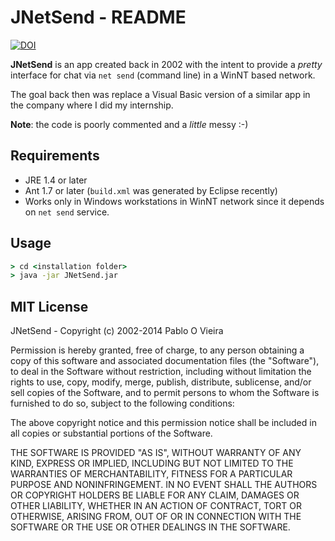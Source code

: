 # JNetSend - README

[![DOI](https://zenodo.org/badge/doi/10.5281/zenodo.10072.svg)](http://dx.doi.org/10.5281/zenodo.10072)

**JNetSend** is an app created back in 2002 with the intent to provide a *pretty* interface for chat via `net send` (command line) in a WinNT based network.

The goal back then was replace a Visual Basic version of a similar app in the company where I did my internship.

**Note**: the code is poorly commented and a *little* messy :-)

## Requirements
 * JRE 1.4 or later
 * Ant 1.7 or later (`build.xml` was generated by Eclipse recently)
 * Works only in Windows workstations in WinNT network since it depends on `net send` service.

## Usage
```cmd
> cd <installation folder>
> java -jar JNetSend.jar
```

## MIT License
JNetSend - Copyright (c) 2002-2014 Pablo O Vieira 

Permission is hereby granted, free of charge, to any person obtaining a copy
of this software and associated documentation files (the "Software"), to deal
in the Software without restriction, including without limitation the rights
to use, copy, modify, merge, publish, distribute, sublicense, and/or sell
copies of the Software, and to permit persons to whom the Software is
furnished to do so, subject to the following conditions:

The above copyright notice and this permission notice shall be included in
all copies or substantial portions of the Software.

THE SOFTWARE IS PROVIDED "AS IS", WITHOUT WARRANTY OF ANY KIND, EXPRESS OR
IMPLIED, INCLUDING BUT NOT LIMITED TO THE WARRANTIES OF MERCHANTABILITY,
FITNESS FOR A PARTICULAR PURPOSE AND NONINFRINGEMENT. IN NO EVENT SHALL THE
AUTHORS OR COPYRIGHT HOLDERS BE LIABLE FOR ANY CLAIM, DAMAGES OR OTHER
LIABILITY, WHETHER IN AN ACTION OF CONTRACT, TORT OR OTHERWISE, ARISING FROM,
OUT OF OR IN CONNECTION WITH THE SOFTWARE OR THE USE OR OTHER
DEALINGS IN THE SOFTWARE.
